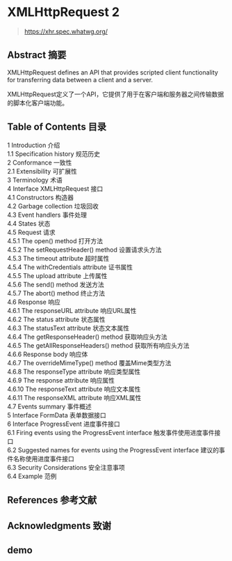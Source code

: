 # XMLHttpRequest 2

> https://xhr.spec.whatwg.org/


## Abstract 摘要  

XMLHttpRequest defines an API that provides scripted client functionality for transferring data between a client and a server.  

XMLHttpRequest定义了一个API，它提供了用于在客户端和服务器之间传输数据的脚本化客户端功能。  

## Table of Contents 目录  

1 Introduction 介绍  
    1.1 Specification history  规范历史  
2 Conformance 一致性  
    2.1 Extensibility 可扩展性  
3 Terminology 术语  
4 Interface XMLHttpRequest 接口  
    4.1 Constructors 构造器  
    4.2 Garbage collection 垃圾回收  
    4.3 Event handlers 事件处理  
    4.4 States 状态  
    4.5 Request 请求  
        4.5.1 The open() method 打开方法  
        4.5.2 The setRequestHeader() method 设置请求头方法  
        4.5.3 The timeout attribute 超时属性  
        4.5.4 The withCredentials attribute 证书属性  
        4.5.5 The upload attribute 上传属性  
        4.5.6 The send() method 发送方法  
        4.5.7 The abort() method 终止方法  
    4.6 Response 响应  
        4.6.1 The responseURL attribute 响应URL属性  
        4.6.2 The status attribute 状态属性  
        4.6.3 The statusText attribute 状态文本属性  
        4.6.4 The getResponseHeader() method 获取响应头方法  
        4.6.5 The getAllResponseHeaders() method 获取所有响应头方法  
        4.6.6 Response body 响应体   
        4.6.7 The overrideMimeType() method 覆盖Mime类型方法  
        4.6.8 The responseType attribute 响应类型属性  
        4.6.9 The response attribute 响应属性  
        4.6.10 The responseText attribute 响应文本属性  
        4.6.11 The responseXML attribute 响应XML属性  
    4.7 Events summary 事件概述  
5 Interface FormData 表单数据接口  
6 Interface ProgressEvent 进度事件接口  
    6.1 Firing events using the ProgressEvent interface 触发事件使用进度事件接口  
    6.2 Suggested names for events using the ProgressEvent interface 建议的事件名称使用进度事件接口  
    6.3 Security Considerations 安全注意事项  
    6.4 Example 范例  

## References 参考文献  

## Acknowledgments 致谢  



## demo
```js

``` 


